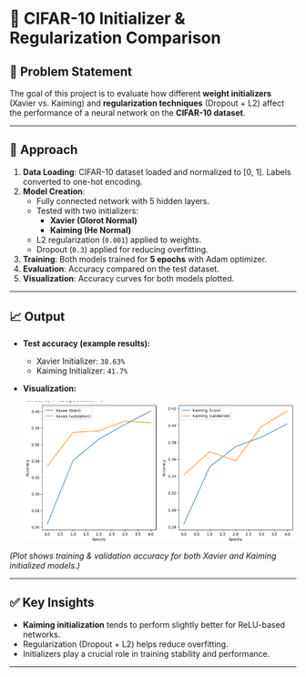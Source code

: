# 🔬 CIFAR-10 Initializer & Regularization Comparison

## 📝 Problem Statement
The goal of this project is to evaluate how different **weight initializers** (Xavier vs. Kaiming) and **regularization techniques** (Dropout + L2) affect the performance of a neural network on the **CIFAR-10 dataset**.

---

## 🔎 Approach
1. **Data Loading**: CIFAR-10 dataset loaded and normalized to [0, 1]. Labels converted to one-hot encoding.  
2. **Model Creation**:  
   - Fully connected network with 5 hidden layers.  
   - Tested with two initializers:  
     - **Xavier (Glorot Normal)**  
     - **Kaiming (He Normal)**  
   - L2 regularization (`0.001`) applied to weights.  
   - Dropout (`0.3`) applied for reducing overfitting.  
3. **Training**: Both models trained for **5 epochs** with Adam optimizer.  
4. **Evaluation**: Accuracy compared on the test dataset.  
5. **Visualization**: Accuracy curves for both models plotted.

---

## 📈 Output
- **Test accuracy (example results):**
  - Xavier Initializer: `38.63%`  
  - Kaiming Initializer: `41.7%`  

- **Visualization:**  

  ![Initializer Comparison](initializer_accuracy_plot.png)

*(Plot shows training & validation accuracy for both Xavier and Kaiming initialized models.)*

---

## ✅ Key Insights
- **Kaiming initialization** tends to perform slightly better for ReLU-based networks.  
- Regularization (Dropout + L2) helps reduce overfitting.  
- Initializers play a crucial role in training stability and performance.  

---

